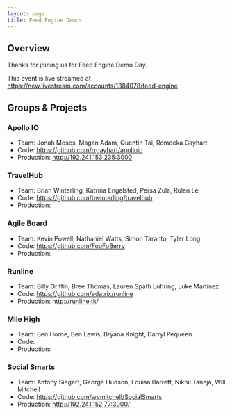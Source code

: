 ```yaml
---
layout: page
title: Feed Engine Demos
---
```


## Overview

Thanks for joining us for Feed Engine Demo Day. 

This event is live streamed at https://new.livestream.com/accounts/1384078/feed-engine

## Groups & Projects

### Apollo IO

* Team: Jonah Moses, Magan Adam, Quentin Tai, Romeeka Gayhart
* Code: https://github.com/rrgayhart/apolloio
* Production: http://192.241.153.235:3000

### TravelHub

* Team: Brian Winterling, Katrina Engelsted, Persa Zula, Rolen Le
* Code: https://github.com/bwinterling/travelhub
* Production: 

### Agile Board

* Team: Kevin Powell, Nathaniel Watts, Simon Taranto, Tyler Long
* Code: https://github.com/FooFoBerry
* Production: 

### Runline

* Team: Billy Griffin, Bree Thomas, Lauren Spath Luhring, Luke Martinez
* Code: https://github.com/edatrix/runline
* Production: http://runline.tk/

### Mile High

* Team: Ben Horne, Ben Lewis, Bryana Knight, Darryl Pequeen
* Code: 
* Production: 

### Social Smarts

* Team: Antony Siegert, George Hudson, Louisa Barrett, Nikhil Taneja, Will Mitchell
* Code: https://github.com/wvmitchell/SocialSmarts
* Production: http://192.241.152.77:3000/

